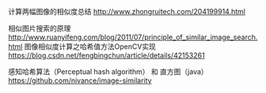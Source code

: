 计算两幅图像的相似度总结
http://www.zhongruitech.com/204199914.html

相似图片搜索的原理
http://www.ruanyifeng.com/blog/2011/07/principle_of_similar_image_search.html
图像相似度计算之哈希值方法OpenCV实现
https://blog.csdn.net/fengbingchun/article/details/42153261

感知哈希算法（Perceptual hash algorithm） 和 直方图（java）
https://github.com/nivance/image-similarity


